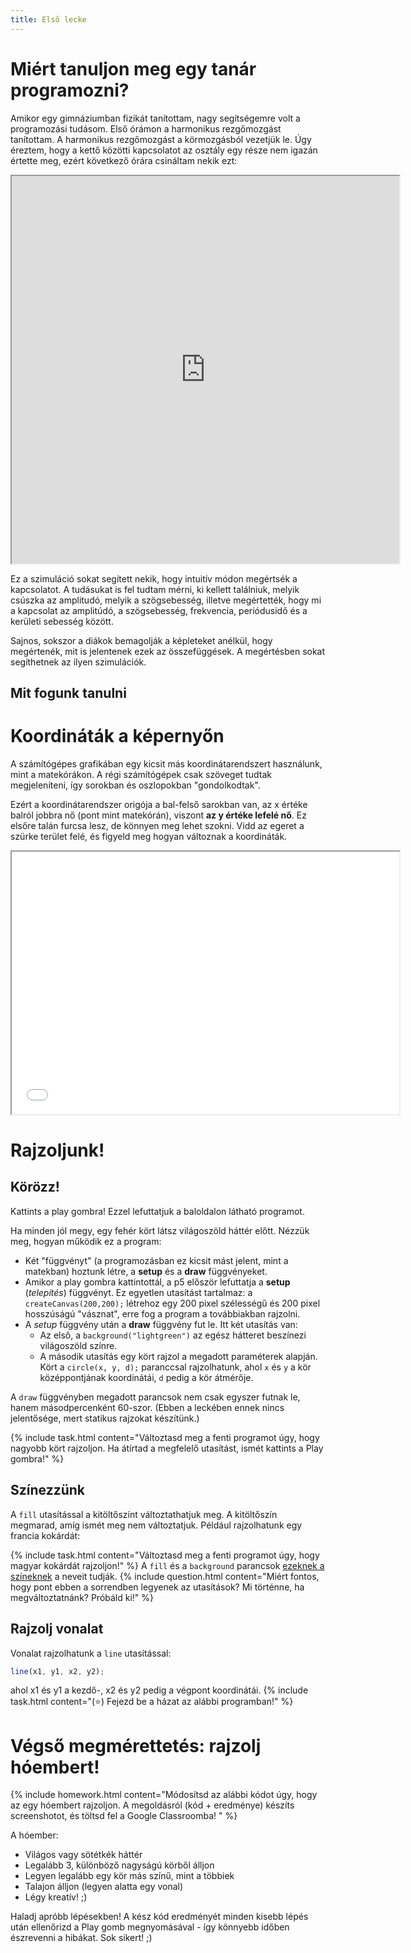 ```yaml
---
title: Első lecke
---
```


# Miért tanuljon meg egy tanár programozni?

Amikor egy gimnáziumban fizikát tanítottam, nagy segítségemre volt a programozási tudásom. Első órámon a harmonikus rezgőmozgást tanítottam. A harmonikus rezgőmozgást a körmozgásból vezetjük le. Úgy éreztem, hogy a kettő közötti kapcsolatot az osztály egy része nem igazán értette meg, ezért következő órára csináltam nekik ezt:

<iframe src="https://harmonikus.netlify.com/" width="620" height="620"></iframe>

Ez a szimuláció sokat segített nekik, hogy intuitív módon megértsék a kapcsolatot.
A tudásukat is fel tudtam mérni, ki kellett találniuk, melyik csúszka az amplitudó, melyik a szögsebesség, illetve megértették, hogy mi a kapcsolat az amplitúdó, a szögsebesség, frekvencia, periódusidő és a kerületi sebesség között.

Sajnos, sokszor a diákok bemagolják a képleteket anélkül, hogy megértenék, mit is jelentenek ezek az összefüggések. A megértésben sokat segíthetnek az ilyen szimulációk.

## Mit fogunk tanulni

# Koordináták a képernyőn

A számítógépes grafikában egy kicsit más koordinátarendszert használunk, mint a matekórákon. A régi számítógépek csak szöveget tudtak megjeleníteni, így sorokban és oszlopokban "gondolkodtak".

Ezért a koordinátarendszer origója a bal-felső sarokban van, az x értéke balról jobbra nő (pont mint matekórán), viszont **az y értéke lefelé nő**. Ez elsőre talán furcsa lesz, de könnyen meg lehet szokni. Vidd az egeret a szürke terület felé, és figyeld meg hogyan változnak a koordináták.

<iframe width="620" height="420" src="demos/coordinates.html"></iframe>

# Rajzoljunk!

## Körözz!

Kattints a play gombra! Ezzel lefuttatjuk a baloldalon látható programot.

<script type="text/p5" data-p5-version="1.0.0" data-preview-width="200">
function setup() {
  createCanvas(200, 200);
}

function draw() {
  background("lightgreen");
  circle(100,100,50);
}
</script>

Ha minden jól megy, egy fehér kört látsz világoszöld háttér előtt. Nézzük meg, hogyan működik ez a program:

- Két "függvényt" (a programozásban ez kicsit mást jelent, mint a matekban) hoztunk létre, a **setup** és a **draw** függvényeket.
- Amikor a play gombra kattintottál, a p5 először lefuttatja a **setup** (_telepítés_) függvényt. Ez egyetlen utasítást tartalmaz: a `createCanvas(200,200);` létrehoz egy 200 pixel szélességű és 200 pixel hosszúságú "vásznat", erre fog a program a továbbiakban rajzolni.
- A _setup_ függvény után a **draw** függvény fut le. Itt két utasítás van:
  - Az első, a `background("lightgreen")` az egész hátteret beszínezi világoszöld színre.
  - A második utasítás egy kört rajzol a megadott paraméterek alapján. Kört a `circle(x, y, d);` paranccsal rajzolhatunk, ahol `x` és `y` a kör középpontjának koordinátái, `d` pedig a kör átmérője.

A `draw` függvényben megadott parancsok nem csak egyszer futnak le, hanem másodpercenként 60-szor. (Ebben a leckében ennek nincs jelentősége, mert statikus rajzokat készítünk.)

{% include task.html content="Változtasd meg a fenti programot úgy, hogy nagyobb kört rajzoljon. Ha átírtad a megfelelő utasítást, ismét kattints a Play gombra!" %}

## Színezzünk

A `fill` utasítással a kitöltőszínt változtathatjuk meg. A kitöltőszín megmarad, amíg ismét meg nem változtatjuk.
Például rajzolhatunk egy francia kokárdát:

<script type="text/p5" data-p5-version="1.0.0" data-preview-width="300" data-height="400">
function setup() {
  createCanvas(200, 200);
}

function draw() {
  background("lightblue");
  fill("red");
  circle(100,100,90);
  fill("white");
  circle(100,100,60);
  fill("blue");
  circle(100,100,30);
}
</script>

{% include task.html content="Változtasd meg a fenti programot úgy, hogy magyar kokárdát rajzoljon!" %}
A `fill` és a `background` parancsok [ezeknek a színeknek](https://www.w3schools.com/colors/colors_names.asp) a neveit tudják.
{% include question.html content="Miért fontos, hogy pont ebben a sorrendben legyenek az utasítások? Mi történne, ha megváltoztatnánk? Próbáld ki!" %}

## Rajzolj vonalat

Vonalat rajzolhatunk a `line` utasítással:

```javascript
line(x1, y1, x2, y2);
```

ahol x1 és y1 a kezdő-, x2 és y2 pedig a végpont koordinátái.
{% include task.html content="(⭐) Fejezd be a házat az alábbi programban!" %}

<script type="text/p5" data-p5-version="1.0.0" data-preview-width="200">
function setup() {
  createCanvas(200, 200);
}

function draw() {
  background("lightblue");
  line(50,50,50,150);
  line(150,50,150,150);
  line(50,150,150,150);
  line(50,50,100,0);
}
</script>

# Végső megmérettetés: rajzolj hóembert!

{% include homework.html content="Módosítsd az alábbi kódot úgy, hogy az egy hóembert rajzoljon. A megoldásról (kód + eredménye) készíts screenshotot, és töltsd fel a Google Classroomba! " %}

A hóember:

- Világos vagy sötétkék háttér
- Legalább 3, különböző nagyságú körből álljon
- Legyen legalább egy kör más színű, mint a többiek
- Talajon álljon (legyen alatta egy vonal)
- Légy kreatív! ;)

Haladj apróbb lépésekben! A kész kód eredményét minden kisebb lépés után ellenőrizd a Play gomb megnyomásával - így könnyebb időben észrevenni a hibákat. Sok sikert! ;)

<script type="text/p5" data-p5-version="1.0.0" data-preview-width="300" data-height="600">
function setup() {
  createCanvas(300, 400);
}

function draw() {
  background("red");
}
</script>
